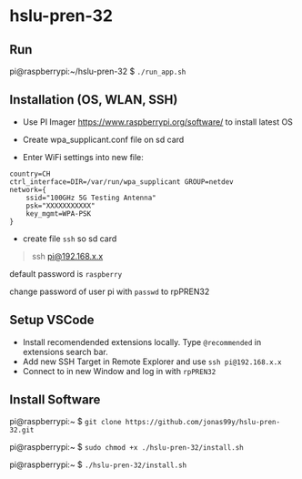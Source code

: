 # hslu-pren-32

## Run
pi@raspberrypi:~/hslu-pren-32 $ `./run_app.sh`

## Installation (OS, WLAN, SSH)
- Use PI Imager https://www.raspberrypi.org/software/ to install latest OS

- Create wpa_supplicant.conf file on sd card
 
- Enter WiFi settings into new file:

```
country=CH
ctrl_interface=DIR=/var/run/wpa_supplicant GROUP=netdev
network={
    ssid="100GHz 5G Testing Antenna"
    psk="XXXXXXXXXXX"
    key_mgmt=WPA-PSK
}
```
- create file `ssh` so sd card

>ssh pi@192.168.x.x

default password is `raspberry`

change password of user pi with `passwd` to rpPREN32

## Setup VSCode
- Install recomendended extensions locally. Type `@recommended` in extensions search bar.
- Add new SSH Target in Remote Explorer and use `ssh pi@192.168.x.x`
- Connect to in new Window and log in with `rpPREN32`

## Install Software
 pi@raspberrypi:~ $ `git clone https://github.com/jonas99y/hslu-pren-32.git`

 pi@raspberrypi:~ $ `sudo chmod +x ./hslu-pren-32/install.sh`

 pi@raspberrypi:~ $ `./hslu-pren-32/install.sh`


